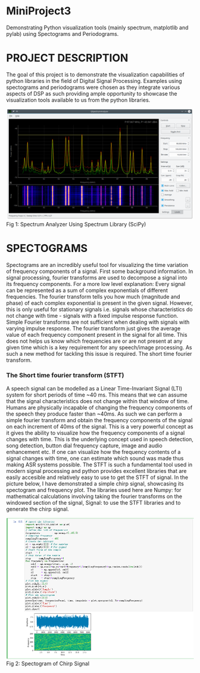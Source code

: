 # MiniProject3
Demonstrating Python visualization tools (mainly spectrum, matplotlib and pylab) using Spectograms and Periodograms.

# PROJECT DESCRIPTION
The goal of this project is to demonstrate the visualization capabilities of python libraries in the field of Digital Signal Processing. Examples using spectograms and periodograms were chosen as they integrate various aspects of DSP as such providing ample opportunity to showcase the visualization tools available to us from the python libraries.

![Screenshot](Screenshot.png)
Fig 1: Spectrum Analyzer Using Spectrum Library (SciPy)

# SPECTOGRAMS
Spectograms are an incredibly useful tool for visualizing the time variation of frequency components of a signal. First some background information. In signal processing, fourier transforms are used to decompose a signal into its frequency components. For a more low level explanation: Every signal can be represented as a sum of complex exponentials of different frequencies. The fourier transform tells you how much (magnitude and phase) of each complex exponential is present in the given signal. However, this is only useful for stationary signals i.e. signals whose characteristics do not change with time - signals with a fixed impulse response function. Simple Fourier transforms are not sufficient when dealing with signals with varying impulse response. The fourier transform just gives the average value of each frequency component present in the signal for all time. This does not helps us know which frequencies are or are not present at any given time which is a key requirement for any speech/image processing. As such a new method for tackling this issue is required. The short time fourier transform.

### The Short time fourier transform (STFT) ###
A speech signal can be modelled as a Linear Time-Invariant Signal (LTI) system for short periods of time ~40 ms. This means that we can assume that the signal characteristics does not change within that window of time. Humans are physically incapable of changing the frequency components of the speech they produce faster than ~40ms.  As such we can perform a simple fourier transform and obtain the frequency components of the signal on each increment of 40ms of the signal. This is a very powerful concept as it gives the ability to visualize how the frequency components of a signal changes with time. This is the underlying concept used in speech detection, song detection, button dial frequency capture, image and audio enhancement etc. If one can visualize how the frequency contents of a signal changes with time, one can estimate which sound was made thus making ASR systems possible. The STFT is such a fundamental tool used in modern signal processing and python provides excellent libraries that are easily accesible and relatively easy to use to get the STFT of signal. In the picture below, I have demonstrated a simple chirp signal, showcasing its spectogram and frequency plot. The libraries used here are Numpy: for mathematical calculations involving taking the fourier transforms on the windowed section of the signal, Signal: to use the STFT libraries and to generate the chirp signal. 

![Screenshot](Capture.png)
Fig 2: Spectogram of Chirp Signal

